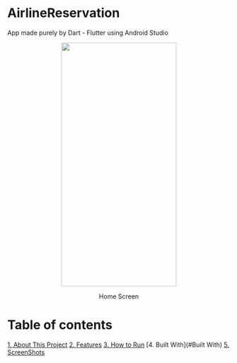 # AirlineReservation

App made purely by Dart - Flutter using Android Studio
<p align="center">
<img src="https://user-images.githubusercontent.com/91725107/186137752-ca3126ee-ff66-460c-97d0-1b8cf1a35ffe.jpeg" width="260" height="550" />
</p>
<p align="center">
  Home Screen
  </p>

# Table of contents
[1. About This Project](#About-the-Project)
[2. Features](#Features)
[3. How to Run](#How-to-Run-the-App)
[4. Built With](#Built With)
[5. ScreenShots](#Screenshots)
